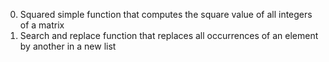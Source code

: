 0. Squared simple
function that computes the square value of all integers of a matrix
1. Search and replace
function that replaces all occurrences of an element by another in a new list
